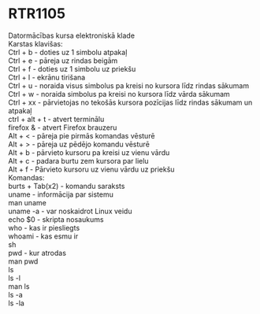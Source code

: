 # RTR1105
Datormācības kursa elektroniskā klade  
Karstas klavišas:  
Ctrl + b - doties uz 1 simbolu atpakaļ  
Ctrl + e - pāreja uz rindas beigām  
Ctrl + f - doties uz 1 simbolu uz priekšu  
Ctrl + l - ekrānu tirišana  
Ctrl + u - noraida visus simbolus pa kreisi no kursora līdz rindas sākumam  
Ctrl + w - noraida simbolus pa kreisi no kursora līdz vārda sākumam  
Ctrl + xx - pārvietojas no tekošās kursora pozīcijas līdz rindas sākumam un atpakaļ  
ctrl + alt + t - atvert terminālu  
firefox & - atvert Firefox brauzeru  
Alt + < - pāreja pie pirmās komandas vēsturē  
Alt + > - pāreja uz pēdējo komandu vēsturē  
Alt + b - pārvieto kursoru pa kreisi uz vienu vārdu  
Alt + c - padara burtu zem kursora par lielu  
Alt + f - Pārvieto kursoru uz vienu vārdu uz priekšu  
Komandas:  
burts + Tab(x2) - komandu saraksts  
uname - informācija par sistemu  
man uname  
uname -a - var noskaidrot Linux veidu  
echo $0 - skripta nosaukums  
who - kas ir piesliegts  
whoami - kas esmu ir  
sh  
pwd - kur atrodas  
man pwd  
ls  
ls -l  
man ls  
ls -a  
ls -la  

